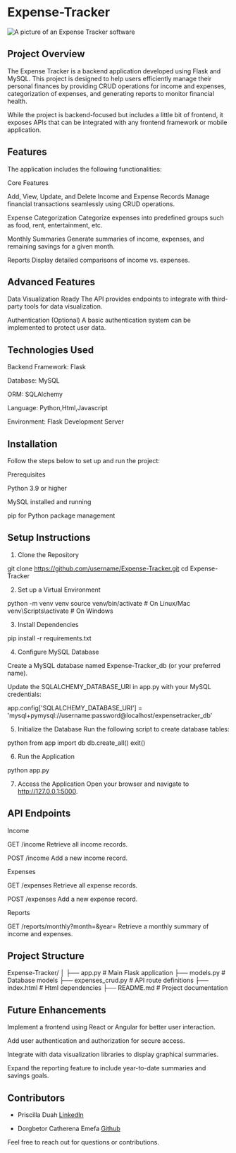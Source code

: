# Expense-Tracker
![A picture of an Expense Tracker software](images.jpg)




## Project Overview

The Expense Tracker is a backend application developed using Flask and MySQL. This project is designed to help users efficiently manage their personal finances by providing CRUD operations for income and expenses, categorization of expenses, and generating reports to monitor financial health.

While the project is backend-focused but includes a little bit of frontend, it exposes APIs that can be integrated with any frontend framework or mobile application.




## Features

The application includes the following functionalities:

Core Features

Add, View, Update, and Delete Income and Expense Records
Manage financial transactions seamlessly using CRUD operations.

Expense Categorization
Categorize expenses into predefined groups such as food, rent, entertainment, etc.

Monthly Summaries
Generate summaries of income, expenses, and remaining savings for a given month.

Reports
Display detailed comparisons of income vs. expenses.


## Advanced Features

Data Visualization Ready
The API provides endpoints to integrate with third-party tools for data visualization.

Authentication (Optional)
A basic authentication system can be implemented to protect user data.





## Technologies Used

Backend Framework: Flask

Database: MySQL

ORM: SQLAlchemy

Language: Python,Html,Javascript

Environment: Flask Development Server





## Installation

Follow the steps below to set up and run the project:

Prerequisites

Python 3.9 or higher

MySQL installed and running

pip for Python package management


## Setup Instructions

1. Clone the Repository

git clone https://github.com/username/Expense-Tracker.git
cd Expense-Tracker

2. Set up a Virtual Environment

python -m venv venv
source venv/bin/activate   # On Linux/Mac
venv\Scripts\activate      # On Windows


3. Install Dependencies

pip install -r requirements.txt


4. Configure MySQL Database

Create a MySQL database named Expense-Tracker_db (or your preferred name).

Update the SQLALCHEMY_DATABASE_URI in app.py with your MySQL credentials:

app.config['SQLALCHEMY_DATABASE_URI'] = 'mysql+pymysql://username:password@localhost/expensetracker_db'



5. Initialize the Database
Run the following script to create database tables:

python
from app import db
db.create_all()
exit()


6. Run the Application

python app.py


7. Access the Application
Open your browser and navigate to http://127.0.0.1:5000.






## API Endpoints

Income

GET /income
Retrieve all income records.

POST /income
Add a new income record.


Expenses

GET /expenses
Retrieve all expense records.

POST /expenses
Add a new expense record.


Reports

GET /reports/monthly?month=<month>&year=<year>
Retrieve a monthly summary of income and expenses.





## Project Structure

Expense-Tracker/
│
├── app.py               # Main Flask application
├── models.py            # Database models
├── expenses_crud.py     # API route definitions
├── index.html           # Html dependencies
├── README.md            # Project documentation





## Future Enhancements

Implement a frontend using React or Angular for better user interaction.

Add user authentication and authorization for secure access.

Integrate with data visualization libraries to display graphical summaries.

Expand the reporting feature to include year-to-date summaries and savings goals.





## Contributors
- Priscilla Duah
[LinkedIn](http://linkedin.com/in/priscilla-antwiwaa-duah-7485b532a)

- Dorgbetor Catherena Emefa
[Github](https://github.com/dorgbetorcatherena) 

Feel free to reach out for questions or contributions.
